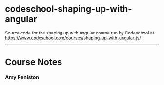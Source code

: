 codeschool-shaping-up-with-angular
==================================

Source code for the shaping up with angular course run by Codeschool at https://www.codeschool.com/courses/shaping-up-with-angular-js/


---

# Course Notes
### Amy Peniston